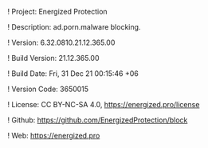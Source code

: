 ! Project: Energized Protection

! Description: ad.porn.malware blocking.

! Version: 6.32.0810.21.12.365.00

! Build Version: 21.12.365.00

! Build Date: Fri, 31 Dec 21 00:15:46 +06

! Version Code: 3650015

! License: CC BY-NC-SA 4.0, https://energized.pro/license

! Github: https://github.com/EnergizedProtection/block

! Web: https://energized.pro
